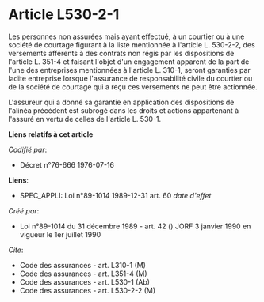 # Article L530-2-1

Les personnes non assurées mais ayant effectué, à un courtier ou à une société de courtage figurant à la liste mentionnée à
l'article L. 530-2-2, des versements afférents à des contrats non régis par les dispositions de l'article L. 351-4 et faisant
l'objet d'un engagement apparent de la part de l'une des entreprises mentionnées à l'article L. 310-1, seront garanties par
ladite entreprise lorsque l'assurance de responsabilité civile du courtier ou de la société de courtage qui a reçu ces
versements ne peut être actionnée.

L'assureur qui a donné sa garantie en application des dispositions de l'alinéa précédent est subrogé dans les droits et
actions appartenant à l'assuré en vertu de celles de l'article L. 530-1.

**Liens relatifs à cet article**

_Codifié par_:

  - Décret n°76-666 1976-07-16

**Liens**:

  - SPEC_APPLI: Loi n°89-1014 1989-12-31 art. 60 *date d'effet*

_Créé par_:

  - Loi n°89-1014 du 31 décembre 1989 - art. 42 () JORF 3 janvier 1990 en vigueur le 1er juillet 1990

_Cite_:

  - Code des assurances - art. L310-1 (M)
  - Code des assurances - art. L351-4 (M)
  - Code des assurances - art. L530-1 (Ab)
  - Code des assurances - art. L530-2-2 (M)
